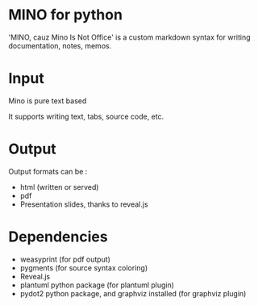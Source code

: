 MINO for python
==============

'MINO, cauz Mino Is Not Office' is a custom markdown syntax for writing documentation, notes, memos.

# Input

Mino is pure text based

It supports writing text, tabs, source code, etc.

# Output

Output formats can be :

- html (written or served)
- pdf
- Presentation slides, thanks to reveal.js

# Dependencies

- weasyprint (for pdf output)
- pygments (for source syntax coloring)
- Reveal.js
- plantuml python package (for plantuml plugin)
- pydot2 python package, and graphviz installed (for graphviz plugin)
